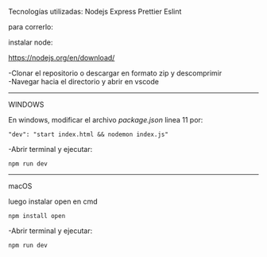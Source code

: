 Tecnologías utilizadas:
Nodejs
Express 
Prettier
Eslint

para correrlo:

instalar node: <br>

https://nodejs.org/en/download/

-Clonar el repositorio o descargar en formato zip y descomprimir<br>
-Navegar hacia el directorio y abrir en vscode <br>

------------------------------------------------------------
WINDOWS

En windows, modificar el archivo *package.json* linea 11 por:

```
"dev": "start index.html && nodemon index.js"
```

-Abrir terminal y ejecutar:

```
npm run dev
```
---------------------------------------------------------------
macOS

luego instalar open en cmd

```
npm install open
```
-Abrir terminal y ejecutar:

```
npm run dev
```
